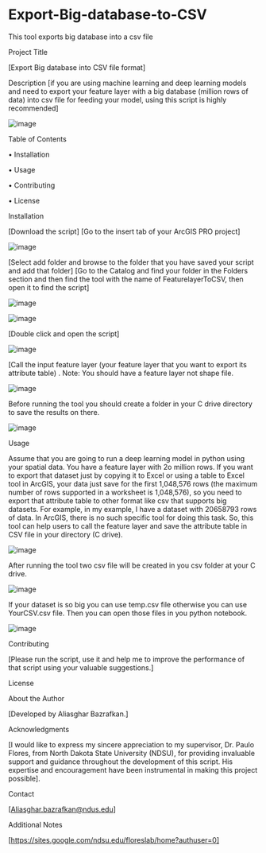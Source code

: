# Export-Big-database-to-CSV

This tool exports big database into a csv file

Project Title

[Export Big database into CSV file format]

Description
[if you are using machine learning and deep learning models and need to export your feature layer with a big database (million rows of data) into csv file for feeding your model, using this script is highly recommended]

![image](https://github.com/AliBgisrs/Export-Big-database-to-CSV/assets/109620013/c304df99-79ae-45fc-afb6-80245e654b23)


 
Table of Contents

•	Installation

•	Usage

•	Contributing

•	License


Installation

[Download the script]
[Go to the insert tab of your ArcGIS PRO project]

![image](https://github.com/AliBgisrs/Export-Big-database-to-CSV/assets/109620013/1fcc7f40-baae-491c-b99e-9419781f2807)

 
[Select add folder and browse to the folder that you have saved your script and add that folder]
[Go to the Catalog and find your folder in the Folders section and then find the tool with the name of FeaturelayerToCSV, then open it to find the script]
 

![image](https://github.com/AliBgisrs/Export-Big-database-to-CSV/assets/109620013/8d014d04-c7f7-4bbd-83ff-05bb265bc30c)


 ![image](https://github.com/AliBgisrs/Export-Big-database-to-CSV/assets/109620013/00712338-1d73-4341-9f41-3ef582225a36)
 

[Double click and open the script]

![image](https://github.com/AliBgisrs/Export-Big-database-to-CSV/assets/109620013/4885c6bc-9591-43f9-880a-a2a18a8edf79)

 
[Call the input feature layer (your feature layer that you want to export its attribute table) . Note: You should have a feature layer not shape file. 

![image](https://github.com/AliBgisrs/Export-Big-database-to-CSV/assets/109620013/f88255aa-c8aa-46bd-ba18-9fe676e8b7d5)


 
Before running the tool you should create a folder in your C drive directory to save the results on there. 

![image](https://github.com/AliBgisrs/Export-Big-database-to-CSV/assets/109620013/babc9ed5-cb8c-44ed-aaf4-cd41483d8841)

 
Usage

Assume that you are going to run a deep learning model in python using your spatial data. You have a feature layer with 2o million rows. If you want to export that dataset just by copying it to Excel or using a table to Excel tool in ArcGIS, your data just save for the first 1,048,576 rows (the maximum number of rows supported in a worksheet is 1,048,576), so you need to export that attribute table to other format like csv that supports big datasets. For example, in my example, I have a dataset with 20658793 rows of data. In ArcGIS, there is no such specific tool for doing this task. So, this tool can help users to call the feature layer and save the attribute table in CSV file in your directory (C drive). 

![image](https://github.com/AliBgisrs/Export-Big-database-to-CSV/assets/109620013/2f858df1-ddf4-48fb-80e0-e9af76a5cbc6)

 
After running the tool two csv file will be created in you csv folder at your C drive. 

![image](https://github.com/AliBgisrs/Export-Big-database-to-CSV/assets/109620013/21223b47-421c-41bc-9459-ff6359eec03a)

 
If your dataset is so big you can use temp.csv file otherwise you can use YourCSV.csv file. Then you can open those files in you python notebook.

![image](https://github.com/AliBgisrs/Export-Big-database-to-CSV/assets/109620013/aaf8c9fd-4594-4fd6-8f0d-3cabacb6f534)

 
Contributing

[Please run the script, use it and help me to improve the performance of that script using your valuable suggestions.]

License


About the Author

[Developed by Aliasghar Bazrafkan.]


Acknowledgments

[I would like to express my sincere appreciation to my supervisor, Dr. Paulo Flores, from North Dakota State University (NDSU), for providing invaluable support and guidance throughout the development of this script. His expertise and encouragement have been instrumental in making this project possible].

Contact

[Aliasghar.bazrafkan@ndus.edu]

Additional Notes

[https://sites.google.com/ndsu.edu/floreslab/home?authuser=0]

